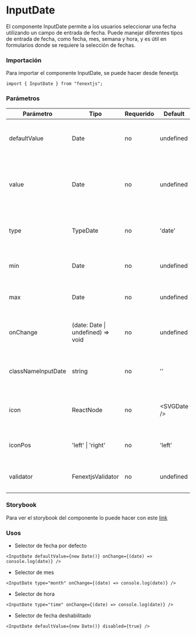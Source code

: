 # InputDate

El componente InputDate permite a los usuarios seleccionar una fecha utilizando un campo de entrada de fecha. Puede manejar diferentes tipos de entrada de fecha, como fecha, mes, semana y hora, y es útil en formularios donde se requiere la selección de fechas.

### Importación

Para importar el componente InputDate, se puede hacer desde fenextjs

```tsx copy
import { InputDate } from "fenextjs";
```

### Parámetros

| Parámetro          | Tipo                               | Requerido | Default       | Descripcion                                                                                   |
| ------------------ | ---------------------------------- | --------- | ------------- | --------------------------------------------------------------------------------------------- |
| defaultValue       | Date                               | no        | undefined     | Valor predeterminado del campo de entrada de fecha.                                           |
| value              | Date                               | no        | undefined     | Valor actual del campo de entrada de fecha. Si se proporciona, anula el valor predeterminado. |
| type               | TypeDate                           | no        | 'date'        | Tipo de campo de entrada. Puede ser 'date', 'month', 'week', o 'time'.                        |
| min                | Date                               | no        | undefined     | Fecha mínima válida que se puede seleccionar.                                                 |
| max                | Date                               | no        | undefined     | Fecha máxima válida que se puede seleccionar.                                                 |
| onChange           | (date: Date \| undefined) =\> void | no        | undefined     | Función que se ejecuta cuando la fecha seleccionada cambia.                                   |
| classNameInputDate | string                             | no        | ''            | Clase CSS adicional para el campo de entrada de fecha.                                        |
| icon               | ReactNode                          | no        | \<SVGDate /\> | Ícono que se muestra junto al campo de entrada de fecha.                                      |
| iconPos            | 'left' \| 'right'                  | no        | 'left'        | Posición del ícono respecto al campo de entrada.                                              |
| validator          | FenextjsValidator                  | no        | undefined     | Validador opcional para validar la fecha ingresada.                                           |

### Storybook

Para ver el storybook del componente lo puede hacer con este [link](https://fenextjs-component-storybook.vercel.app/?path=/story/input-inputdate--index)

### Usos

- Selector de fecha por defecto

```tsx copy
<InputDate defaultValue={new Date()} onChange={(date) => console.log(date)} />
```

- Selector de mes

```tsx copy
<InputDate type="month" onChange={(date) => console.log(date)} />
```

- Selector de hora

```tsx copy
<InputDate type="time" onChange={(date) => console.log(date)} />
```

- Selector de fecha deshabilitado

```tsx copy
<InputDate defaultValue={new Date()} disabled={true} />
```
